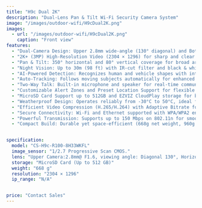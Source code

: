 ```yaml
---
title: "H9c Dual 2K"
description: "Dual-Lens Pan & Tilt Wi-Fi Security Camera System"
image: "/images/outdoor-wifi/H9cDual2K.png"
images:
  - url: "/images/outdoor-wifi/H9cDual2K.png"
    caption: "Front view"
features:
  - "Dual-Camera Design: Upper 2.8mm wide-angle (130° diagonal) and Bottom 6mm telephoto lens for versatile surveillance."
  - "2K+ (3MP) High-Resolution Video (2304 × 1296) for sharp and clear footage."
  - "Pan & Tilt: 350° horizontal and 80° vertical coverage for broad area monitoring."
  - "Night Vision: Up to 30m (98 ft) with IR-cut filter and black & white mode for 24/7 clarity."
  - "AI-Powered Detection: Recognizes human and vehicle shapes with intelligent motion detection."
  - "Auto-Tracking: Follows moving subjects automatically for enhanced security."
  - "Two-Way Talk: Built-in microphone and speaker for real-time communication."
  - "Customizable Alert Zones and Preset Location Support for flexible security setup."
  - "MicroSD Card Support up to 512GB and EZVIZ CloudPlay storage for backup and review."
  - "Weatherproof Design: Operates reliably from -30°C to 50°C, ideal for outdoor use."
  - "Efficient Video Compression (H.265/H.264) with Adaptive Bitrate for bandwidth optimization."
  - "Secure Connectivity: Wi-Fi and Ethernet supported with WPA/WPA2 encryption."
  - "Powerful Transmission: Supports up to 150 Mbps on 802.11n for smooth streaming."
  - "Compact Build: Durable yet space-efficient (668g net weight, 960g with package)."


specification:
  model: "CS-H9c-R100-8H33WKFL"
  image_sensor: "1/2.7 Progressive Scan CMOS."
  lens: "Upper Camera:2.8mm@ F1.6, viewing angle: Diagonal 130°, Horizontal 108°, Vertical 56° Bottom Camera:6mm@F1.6, viewing angle: Diagonal 62°, Horizontal 55°, Vertical 28°)"
  storage: "MicroSD Card (Up to 512 GB)"
  weight: "668 g"
  resolution: "2304 × 1296"
  ip_range: "N/A"


price: "Contact Sales"
---
```

